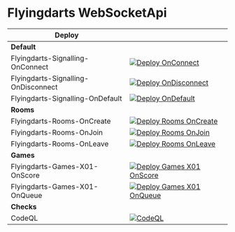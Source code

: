 # Flyingdarts WebSocketApi

| Deploy | |
| --- | --- |
| <strong>Default</strong> | |
| Flyingdarts-Signalling-OnConnect | [![Deploy OnConnect](https://github.com/flyingdarts/IYLTDSU.Signalling/actions/workflows/on-connect.yml/badge.svg)](https://github.com/flyingdarts/IYLTDSU.Signalling/actions/workflows/on-connect.yml) |
| Flyingdarts-Signalling-OnDisconnect | [![Deploy OnDisconnect](https://github.com/flyingdarts/IYLTDSU.Signalling/actions/workflows/on-disconnect.yml/badge.svg)](https://github.com/flyingdarts/IYLTDSU.Signalling/actions/workflows/on-disconnect.yml) |
| Flyingdarts-Signalling-OnDefault | [![Deploy OnDefault](https://github.com/flyingdarts/IYLTDSU.Signalling/actions/workflows/on-default.yml/badge.svg)](https://github.com/flyingdarts/IYLTDSU.Signalling/actions/workflows/on-default.yml) |
| <strong>Rooms</strong> | |
| Flyingdarts-Rooms-OnCreate | [![Deploy Rooms OnCreate](https://github.com/flyingdarts/IYLTDSU.Signalling/actions/workflows/rooms-on-create.yml/badge.svg)](https://github.com/flyingdarts/IYLTDSU.Signalling/actions/workflows/rooms-on-create.yml) |
| Flyingdarts-Rooms-OnJoin | [![Deploy Rooms OnJoin](https://github.com/flyingdarts/IYLTDSU.Signalling/actions/workflows/rooms-on-join.yml/badge.svg)](https://github.com/flyingdarts/IYLTDSU.Signalling/actions/workflows/rooms-on-join.yml) |
| Flyingdarts-Rooms-OnLeave | [![Deploy Rooms OnLeave](https://github.com/flyingdarts/IYLTDSU.Signalling/actions/workflows/rooms-on-leave.yml/badge.svg)](https://github.com/flyingdarts/IYLTDSU.Signalling/actions/workflows/rooms-on-leave.yml) |
| <strong>Games</strong> | |
| Flyingdarts-Games-X01-OnScore | [![Deploy Games X01 OnScore](https://github.com/flyingdarts/IYLTDSU.Signalling/actions/workflows/games-x01-onScore.yml/badge.svg)](https://github.com/flyingdarts/IYLTDSU.Signalling/actions/workflows/games-x01-onScore.yml) |
| Flyingdarts-Games-X01-OnQueue | [![Deploy Games X01 OnQueue](https://github.com/flyingdarts/IYLTDSU.Signalling/actions/workflows/games-x01-onQueue.yml/badge.svg)](https://github.com/flyingdarts/IYLTDSU.Signalling/actions/workflows/games-x01-onQueue.yml) |
| <strong>Checks</strong> | |
| CodeQL | [![CodeQL](https://github.com/flyingdarts/IYLTDSU.Signalling/actions/workflows/codeql.yml/badge.svg)](https://github.com/flyingdarts/IYLTDSU.Signalling/actions/workflows/codeql.yml)  |





